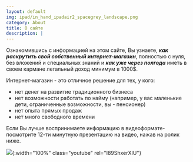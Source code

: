 ```yaml
---
layout: default
img: ipad/in_hand_ipadair2_spacegrey_landscape.png
category: About
title: О сайте
description: |
---
```

Ознакомившись с информацией на этом сайте, Вы узнаете, _**как раскрутить свой собственный интернет-магазин**_, полностью с нуля, без вложений и специальных знаний и _**как уже через полгода**_ иметь в своем кармане легальный доход минимум в 1000$.

Интернет-магазин - это отличное решение для тех, у кого:
 
- нет денег на развитие традиционного бизнеса
- нет возможности работать по найму (например, у вас маленькие дети, ограниченные возможности, вы - пенсионер)
- нет опыта прямых продаж
- нет много свободного времени

Если Вы лучше воспринимаете информацию в видеоформате-посмотрите 12-ти минутную презентацию на видео, нажав на ролик ниже.

![](//img.youtube.com/vi/I89ShxerXIU/maxresdefault.jpg){:width="100%" class="youtube" rel="I89ShxerXIU"}

